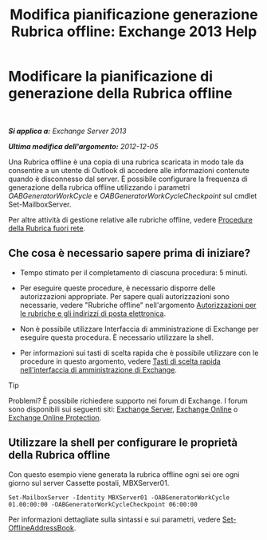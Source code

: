 ﻿---
title: 'Modifica pianificazione generazione Rubrica offline: Exchange 2013 Help'
TOCTitle: Modificare la pianificazione di generazione della Rubrica offline
ms:assetid: d2b4d527-311e-442d-9f1f-54fac8371b80
ms:mtpsurl: https://technet.microsoft.com/it-it/library/Bb124719(v=EXCHG.150)
ms:contentKeyID: 50481729
ms.date: 05/22/2018
mtps_version: v=EXCHG.150
f1_keywords:
- Microsoft.Exchange.Management.SnapIn.Esm.OrganizationConfiguration.Mailbox.OfflineAddressBookGeneralPage
ms.translationtype: MT
---

# Modificare la pianificazione di generazione della Rubrica offline

 

_**Si applica a:** Exchange Server 2013_

_**Ultima modifica dell'argomento:** 2012-12-05_

Una Rubrica offline è una copia di una rubrica scaricata in modo tale da consentire a un utente di Outlook di accedere alle informazioni contenute quando è disconnesso dal server. È possibile configurare la frequenza di generazione della rubrica offline utilizzando i parametri *OABGeneratorWorkCycle* e *OABGeneratorWorkCycleCheckpoint* sul cmdlet Set-MailboxServer.

Per altre attività di gestione relative alle rubriche offline, vedere [Procedure della Rubrica fuori rete](offline-address-book-procedures-exchange-2013-help.md).

## Che cosa è necessario sapere prima di iniziare?

  - Tempo stimato per il completamento di ciascuna procedura: 5 minuti.

  - Per eseguire queste procedure, è necessario disporre delle autorizzazioni appropriate. Per sapere quali autorizzazioni sono necessarie, vedere "Rubriche offline" nell'argomento [Autorizzazioni per le rubriche e gli indirizzi di posta elettronica](email-address-and-address-book-permissions-exchange-2013-help.md).

  - Non è possibile utilizzare Interfaccia di amministrazione di Exchange per eseguire questa procedura. È necessario utilizzare la shell.

  - Per informazioni sui tasti di scelta rapida che è possibile utilizzare con le procedure in questo argomento, vedere [Tasti di scelta rapida nell'interfaccia di amministrazione di Exchange](keyboard-shortcuts-in-the-exchange-admin-center-exchange-online-protection-help.md).


> [!TIP]
> Problemi? È possibile richiedere supporto nei forum di Exchange. I forum sono disponibili sui seguenti siti: <A href="https://go.microsoft.com/fwlink/p/?linkid=60612">Exchange Server</A>, <A href="https://go.microsoft.com/fwlink/p/?linkid=267542">Exchange Online</A> o <A href="https://go.microsoft.com/fwlink/p/?linkid=285351">Exchange Online Protection</A>.



## Utilizzare la shell per configurare le proprietà della Rubrica offline

Con questo esempio viene generata la rubrica offline ogni sei ore ogni giorno sul server Cassette postali, MBXServer01.

    Set-MailboxServer -Identity MBXServer01 -OABGeneratorWorkCycle 01.00:00:00 -OABGeneratorWorkCycleCheckpoint 06:00:00 

Per informazioni dettagliate sulla sintassi e sui parametri, vedere [Set-OfflineAddressBook](https://technet.microsoft.com/it-it/library/aa996330\(v=exchg.150\)).

